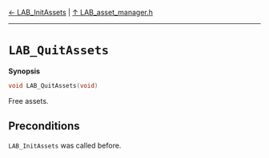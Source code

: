 [&#8592; LAB_InitAssets](LAB_asset_manager.h--lab_initassets.md) | [&#8593; LAB_asset_manager.h](LAB_asset_manager.h.md)
***

# `LAB_QuitAssets`
**Synopsis**

```cpp
void LAB_QuitAssets(void)
```

Free assets.

## Preconditions

`LAB_InitAssets` was called before.



